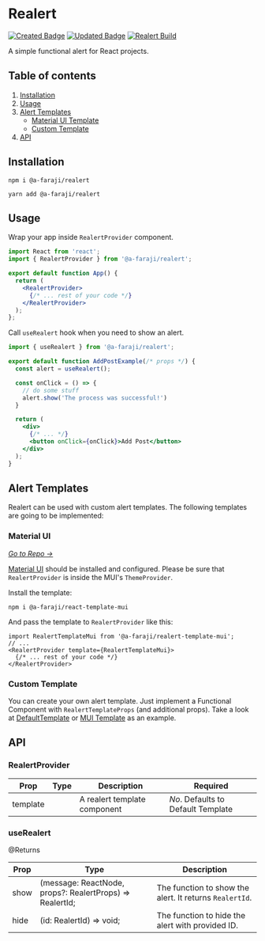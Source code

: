 # Realert

[![Created Badge](https://badges.pufler.dev/created/a-faraji/realert)](https://badges.pufler.dev)
[![Updated Badge](https://badges.pufler.dev/updated/a-faraji/realert)](https://badges.pufler.dev)
[![Realert Build](https://github.com/a-faraji/realert/actions/workflows/build.yml/badge.svg)](https://github.com/a-faraji/realert/actions/workflows/build.yml)

A simple functional alert for React projects.

## Table of contents

1. [Installation](#installation)
2. [Usage](#usage)
3. [Alert Templates](#alert-templates)
    - [Material UI Template](#material-ui)
    - [Custom Template](#custom-template)
4. [API](#api)

## Installation

```shell
npm i @a-faraji/realert
```

```shell
yarn add @a-faraji/realert
```

## Usage

Wrap your app inside `RealertProvider` component.

```jsx
import React from 'react';
import { RealertProvider } from '@a-faraji/realert';

export default function App() {
  return (
    <RealertProvider>
      {/* ... rest of your code */}
    </RealertProvider>
  );
};
```

Call `useRealert` hook when you need to show an alert.

```jsx
import { useRealert } from '@a-faraji/realert';

export default function AddPostExample(/* props */) {
  const alert = useRealert();

  const onClick = () => {
    // do some stuff
    alert.show('The process was successful!')
  }

  return (
    <div>
      {/* ... */}
      <button onClick={onClick}>Add Post</button>
    </div>
  );
}
```

## Alert Templates

Realert can be used with custom alert templates. The following templates are going to be implemented:

### Material UI

[*Go to Repo →*](https://github.com/a-faraji/realert-template-mui)

[Material UI](https://mui.com/) should be installed and configured.
Please be sure that `RealertProvider` is inside the MUI's `ThemeProvider`.

Install the template:

```shell
npm i @a-faraji/react-template-mui
```

And pass the template to `RealertProvider` like this:

```tsx
import RealertTemplateMui from '@a-faraji/realert-template-mui';
// ...
<RealertProvider template={RealertTemplateMui}>
  {/* ... rest of your code */}
</RealertProvider>
```

### Custom Template

You can create your own alert template. Just implement a Functional Component with `RealertTemplateProps`
(and additional props). Take a look at [DefaultTemplate](src/templates/DefaultTemplate.tsx)
or [MUI Template](https://github.com/a-faraji/realert-template-mui) as an example.

## API

### RealertProvider

| Prop     | Type | Description                  | Required                           |
|----------|------|------------------------------|------------------------------------|
| template |      | A realert template component | *No*. Defaults to Default Template |

### useRealert

@Returns

| Prop | Type                                                                    | Description                                             |
|------|-------------------------------------------------------------------------|---------------------------------------------------------|
| show | (message: ReactNode, props?: RealertProps<TemplateProps>) => RealertId; | The function to show the alert. It returns `RealertId`. |
| hide | (id: RealertId) => void;                                                | The function to hide the alert with provided ID.        |                                                  |
